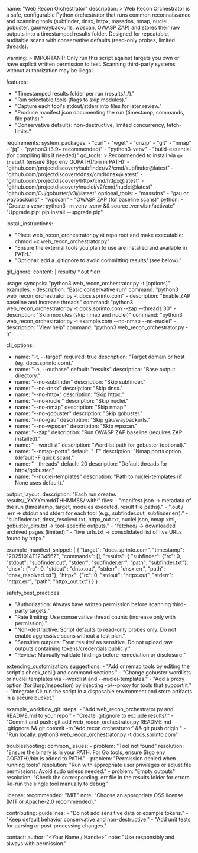 name: "Web Recon Orchestrator"
description: >
  Web Recon Orchestrator is a safe, configurable Python orchestrator that runs common
  reconnaissance and scanning tools (subfinder, dnsx, httpx, massdns, nmap, nuclei,
  gobuster, gau/waybackurls, wpscan, OWASP ZAP) and stores their raw outputs into a
  timestamped results folder. Designed for repeatable, auditable scans with conservative
  defaults (read-only probes, limited threads).

warning: >
  IMPORTANT: Only run this script against targets you own or have explicit written
  permission to test. Scanning third-party systems without authorization may be illegal.

features:
  - "Timestamped results folder per run (results/<target>_<timestamp>/)."
  - "Run selectable tools (flags to skip modules)."
  - "Capture each tool's stdout/stderr into files for later review."
  - "Produce manifest.json documenting the run (timestamp, commands, file paths)."
  - "Conservative defaults: non-destructive, limited concurrency, fetch-limits."

requirements:
  system_packages:
    - "curl"
    - "wget"
    - "unzip"
    - "git"
    - "nmap"
    - "jq"
    - "python3 (3.9+ recommended)"
    - "python3-venv"
    - "build-essential (for compiling libs if needed)"
  go_tools: >
    Recommended to install via `go install` (ensure $(go env GOPATH)/bin in PATH):
    - "github.com/projectdiscovery/subfinder/v2/cmd/subfinder@latest"
    - "github.com/projectdiscovery/dnsx/cmd/dnsx@latest"
    - "github.com/projectdiscovery/httpx/cmd/httpx@latest"
    - "github.com/projectdiscovery/nuclei/v2/cmd/nuclei@latest"
    - "github.com/OJ/gobuster/v3@latest"
  optional_tools:
    - "massdns"
    - "gau or waybackurls"
    - "wpscan"
    - "OWASP ZAP (for baseline scans)"
  python:
    - "Create a venv: python3 -m venv .venv && source .venv/bin/activate"
    - "Upgrade pip: pip install --upgrade pip"

install_instructions:
  - "Place web_recon_orchestrator.py at repo root and make executable: chmod +x web_recon_orchestrator.py"
  - "Ensure the external tools you plan to use are installed and available in PATH."
  - "Optional: add a .gitignore to avoid committing results/ (see below)."

git_ignore:
  content: |
    results/
    *.out
    *.err

usage:
  synopsis: "python3 web_recon_orchestrator.py -t <target> [options]"
  examples:
    - description: "Basic conservative run"
      command: "python3 web_recon_orchestrator.py -t docs.sprinto.com"
    - description: "Enable ZAP baseline and increase threads"
      command: "python3 web_recon_orchestrator.py -t docs.sprinto.com --zap --threads 30"
    - description: "Skip modules (skip nmap and nuclei)"
      command: "python3 web_recon_orchestrator.py -t example.com --no-nmap --no-nuclei"
    - description: "View help"
      command: "python3 web_recon_orchestrator.py -h"

cli_options:
  - name: "-t, --target"
    required: true
    description: "Target domain or host (eg. docs.sprinto.com)."
  - name: "-o, --outbase"
    default: "results"
    description: "Base output directory."
  - name: "--no-subfinder"
    description: "Skip subfinder."
  - name: "--no-dnsx"
    description: "Skip dnsx."
  - name: "--no-httpx"
    description: "Skip httpx."
  - name: "--no-nuclei"
    description: "Skip nuclei."
  - name: "--no-nmap"
    description: "Skip nmap."
  - name: "--no-gobuster"
    description: "Skip gobuster."
  - name: "--no-gau"
    description: "Skip gau/waybackurls."
  - name: "--no-wpscan"
    description: "Skip wpscan."
  - name: "--zap"
    description: "Run OWASP ZAP baseline (requires ZAP installed)."
  - name: "--wordlist"
    description: "Wordlist path for gobuster (optional)."
  - name: "--nmap-ports"
    default: "-F"
    description: "Nmap ports option (default -F quick scan)."
  - name: "--threads"
    default: 20
    description: "Default threads for httpx/gobuster."
  - name: "--nuclei-templates"
    description: "Path to nuclei-templates (if None uses default)."

output_layout:
  description: "Each run creates results/<target>_YYYYmmddTHHMMSS/ with:"
  files:
    - "manifest.json -> metadata of the run (timestamp, target, modules executed, result file paths)."
    - "<tool>.out / <tool>.err -> stdout and stderr for each tool (e.g., subfinder.out, subfinder.err)."
    - "subfinder.txt, dnsx_resolved.txt, httpx_out.txt, nuclei.json, nmap.xml, gobuster_dirs.txt -> tool-specific outputs."
    - "fetched/ -> downloaded archived pages (limited)."
    - "live_urls.txt -> consolidated list of live URLs found by httpx."

example_manifest_snippet: |
  {
    "target": "docs.sprinto.com",
    "timestamp": "20251014T123456Z",
    "commands": [],
    "results": {
      "subfinder": {"rc": 0, "stdout": "subfinder.out", "stderr": "subfinder.err", "path": "subfinder.txt"},
      "dnsx": {"rc": 0, "stdout": "dnsx.out", "stderr": "dnsx.err", "path": "dnsx_resolved.txt"},
      "httpx": {"rc": 0, "stdout": "httpx.out", "stderr": "httpx.err", "path": "httpx_out.txt"}
    }
  }

safety_best_practices:
  - "Authorization: Always have written permission before scanning third-party targets."
  - "Rate limiting: Use conservative thread counts (increase only with permission)."
  - "Non-destructive: Script defaults to read-only probes only. Do not enable aggressive scans without a test plan."
  - "Sensitive outputs: Treat results/ as sensitive. Do not upload raw outputs containing tokens/credentials publicly."
  - "Review: Manually validate findings before remediation or disclosure."

extending_customization:
  suggestions:
    - "Add or remap tools by editing the script's check_tool() and command sections."
    - "Change gobuster wordlists or nuclei templates via --wordlist and --nuclei-templates."
    - "Add a proxy option (for Burp/inspection) by injecting -p/--proxy for tools that support it."
    - "Integrate CI: run the script in a disposable environment and store artifacts in a secure bucket."

example_workflow_git:
  steps:
    - "Add web_recon_orchestrator.py and README.md to your repo."
    - "Create .gitignore to exclude results/."
    - "Commit and push: git add web_recon_orchestrator.py README.md .gitignore && git commit -m 'Add recon orchestrator' && git push origin <branch>"
    - "Run locally: python3 web_recon_orchestrator.py -t docs.sprinto.com"

troubleshooting:
  common_issues:
    - problem: "Tool not found"
      resolution: "Ensure the binary is in your PATH. For Go tools, ensure $(go env GOPATH)/bin is added to PATH."
    - problem: "Permission denied when running tools"
      resolution: "Run with appropriate user privileges or adjust file permissions. Avoid sudo unless needed."
    - problem: "Empty outputs"
      resolution: "Check the corresponding <tool>.err file in the results folder for errors. Re-run the single tool manually to debug."

license:
  recommended: "MIT"
  note: "Choose an appropriate OSS license (MIT or Apache-2.0 recommended)."

contributing:
  guidelines:
    - "Do not add sensitive data or example tokens."
    - "Keep default behavior conservative and non-destructive."
    - "Add unit tests for parsing or post-processing changes."

contact:
  author: "<Your Name / Handle>"
  note: "Use responsibly and always with permission."
